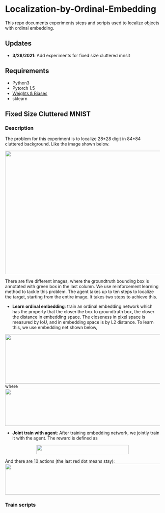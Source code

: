 # Localization-by-Ordinal-Embedding
This repo documents experiments steps and scripts used to localize objects with
ordinal embedding. 

## Updates
- __3/28/2021__: Add experiments for fixed size cluttered mnsit

## Requirements
- Python3
- Pytorch 1.5
- [Weights & Biases](https://www.wandb.com/)
- sklearn

## Fixed Size Cluttered MNIST
### Description
The problem for this experiment is to localize 28\*28 digit in 84\*84 cluttered 
background. Like the image shown below. 

<img src="https://github.com/litingfeng/Localization-by-Ordinal-Embedding/blob/main/images/example1.png" width="800" height="400">

There are five different images, where the groundtruth bounding box is annotated with green
box in the last column. We use reinforcement learning method to tackle this problem. The agent
takes up to ten steps to localize the target, starting from the entire image. It takes two steps
to achieve this.
- __Learn ordinal embedding__: train an ordinal embedding network which has the property that the closer the box to 
groundtruth box, the closer the distance in embedding space. The closeness in pixel space is measured by IoU, and in 
embedding space is by L2 distance. To learn this, we use embedding net shown below,  
<img src="https://github.com/litingfeng/Localization-by-Ordinal-Embedding/blob/main/images/embedingnet.png" width="800" height="160">
where
<img src="https://github.com/litingfeng/Localization-by-Ordinal-Embedding/blob/main/images/note.png" width="800" height="120">

- __Joint train with agent__: After training embedding network, we jointly train it with the agent. 
 The reward is defined as 
 <p align="center">
   <img src="https://github.com/litingfeng/Localization-by-Ordinal-Embedding/blob/main/images/reward.png" width="300" height="30">
</p>
And there are 10 actions (the last red dot means stay):  
<img src="https://github.com/litingfeng/Localization-by-Ordinal-Embedding/blob/main/images/action.png" width="800" height="100">

### Train scripts
                